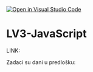 [![Open in Visual Studio Code](https://classroom.github.com/assets/open-in-vscode-2e0aaae1b6195c2367325f4f02e2d04e9abb55f0b24a779b69b11b9e10269abc.svg)](https://classroom.github.com/online_ide?assignment_repo_id=19454409&assignment_repo_type=AssignmentRepo)
# LV3-JavaScript

LINK:

Zadaci su dani u predlošku:
